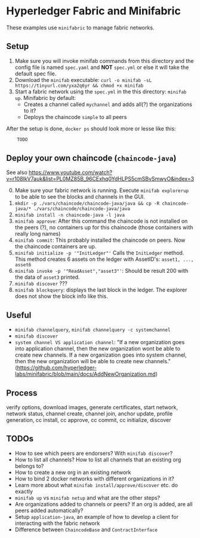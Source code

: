 # Hyperledger Fabric and Minifabric
These examples use `minifabric` to manage fabric networks.

## Setup
1. Make sure you will invoke minifab commands from this directory and the config file is named `spec.yaml` and **NOT** `spec.yml` or else it will take the default spec file.
2. Download the `minifab` executable: `curl -o minifab -sL https://tinyurl.com/yxa2q6yr && chmod +x minifab`
3. Start a fabric network using the `spec.yml` in the this directory: `minifab up`. Minifabric by default:
    - Creates a channel called `mychannel` and adds all(?) the organizations to it?
    - Deploys the chaincode `simple` to all peers

After the setup is done, `docker ps` should look more or lesse like this:
```bash
    TODO
```

## Deploy your own chaincode (`chaincode-java`)
See also https://www.youtube.com/watch?v=r108lkV7auk&list=PL0MZ85B_96CExhq0YdHLPS5cmSBvSmwyO&index=3

0. Make sure your fabric network is running. Execute `minifab explorerup` to be able to see the blocks and channels in the GUI.
1. `mkdir -p ./vars/chaincode/chaincode-java/java && cp -R chaincode-java/* ./vars/chaincode/chaincode-java/java`
2. `minifab install -n chaincode-java -l java` 
3. `minifab approve`: After this command the chaincode is not installed on the peers (?), no containers up for this chaincode (those containers with really long names)
4. `minifab commit`: This probably installed the chaincode on peers. Now the chaincode containers are up.
5. `minifab initialize -p '"InitLedger"'` Calls the `InitLedger` method. This method creates 6 assets on the ledger with AssetID's: `asset1, ..., asset6`
6. `minifab invoke -p '"ReadAsset","asset3"'`: Should be result 200 with the data of `asset3` printed.
7. `minifab discover` ???
8. `minifab blockquery`: displays the last block in the ledger. The explorer does not show the block info like this.

## Useful
* `minifab channelquery`, `minifab channelquery -c systemchannel`
* `minifab discover`
* `system channel VS application channel`: "If a new organization goes into application channel, then the new organization wont be able to create new channels. If a new organization goes into system channel, then the new organization will be able to create new channels." (https://github.com/hyperledger-labs/minifabric/blob/main/docs/AddNewOrganization.md)

## Process
verify options, download images, generate certificates, start network, network status, channel create, channel join, anchor update, profile generation, cc install, cc approve, cc commit, cc initialize, discover

## TODOs
* How to see which peers are endorsers? With `minifab discover`?
* How to list all channels? How to list all channels that an existing org belongs to?
* How to create a new org in an existing network
* How to bind 2 docker networks with different organizations in it?
* Learn more about what `minifab install/approve/discover` etc. do exactly
* `minifab up` vs `minifab netup` and what are the other steps?
* Are organizations added to channels or peers? If an org is added, are all peers added automatically?
* Setup `application-java`, an example of how to develop a client for interacting with the fabric network
* Difference between `ChaincodeBase` and `ContractInterface`